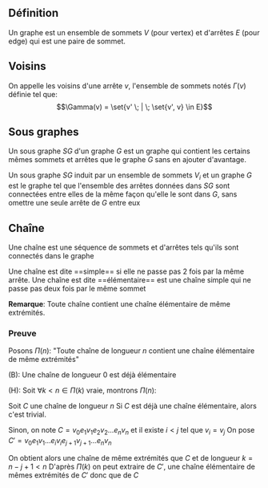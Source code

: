 ## Définition
Un graphe est un ensemble de sommets $V$ (pour vertex) et d'arrêtes $E$ (pour edge) qui est une paire de sommet.

## Voisins
On appelle les voisins d'une arrête $v$, l'ensemble de sommets notés $\Gamma(v)$ définie tel que:
$$\Gamma(v) = \set{v' \; | \; \set{v', v} \in E}$$
## Sous graphes
Un sous graphe $SG$ d'un graphe $G$ est un graphe qui contient les certains mêmes sommets et arrêtes que le graphe $G$ sans en ajouter d'avantage.

Un sous graphe $SG$ induit par un ensemble de sommets $V_i$ et un  graphe $G$ est le graphe tel que l'ensemble des arrêtes données dans $SG$ sont connectées entre elles de la même façon qu'elle le sont dans $G$, sans omettre une seule arrête de $G$ entre eux 

## Chaîne
Une chaîne est une séquence de sommets et d'arrêtes tels qu'ils sont connectés dans le graphe

Une chaîne est dite ==simple== si elle ne passe pas 2 fois par la même arrête.
Une chaîne est dite ==élémentaire== est une chaîne simple qui ne passe pas deux fois par le même sommet

**Remarque**: Toute chaîne contient une chaîne élémentaire de même extrémités.

### Preuve
Posons $\Pi(n):$ "Toute chaîne de longueur $n$ contient une chaîne élémentaire de même extrémités"

(B): Une chaîne de longueur $0$ est déjà élémentaire

(H): Soit $\forall k < n \in \Pi(k)$ vraie, montrons $\Pi(n)$:

Soit $C$ une chaîne de longueur $n$
Si $C$ est déjà une chaîne élémentaire, alors c'est trivial.

Sinon, on note $C = v_0e_1v_1e_2v_2\dots e_nv_n$ et il existe $i < j$ tel que $v_i = v_j$
On pose $C' = v_0e_1v_1\dots e_iv_ie_{j+1}v_{j+1}\dots e_nv_n$

On obtient alors une chaîne de même extrémités que $C$ et de longueur $k = n-j+1 <n$
D'après $\Pi(k)$ on peut extraire de $C'$, une chaîne élémentaire de mêmes extrémités de $C'$ donc que de $C$
$$\tag*{$\blacksquare$}$$
